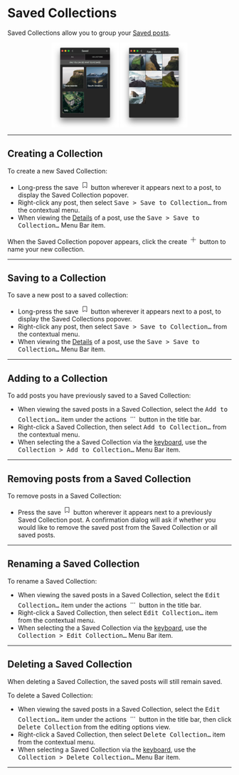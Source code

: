 # Saved Collections

Saved Collections allow you to group your [Saved posts](//views/profile.md#saved-posts).

<p style="text-align: center; margin-top: 1em;"><img src="/views/assets/savedcollections-1.png" width="30%" height="30%" /> <img src="/views/assets/savedcollections-2.png" width="30%" height="30%" /></p>

------

## Creating a Collection

To create a new Saved Collection:

- Long-press the save <img src="/views/assets/saved.png" width="20" height="20" /> button wherever it appears next to a post, to display the Saved Collection popover.
- Right-click any post, then select <kbd>Save > Save to Collection…</kbd> from the contextual menu.
- When viewing the [Details](//views/detailview.md) of a post, use the <kbd>Save > Save to Collection…</kbd> Menu Bar item.

When the Saved Collection popover appears, click the create <img src="/views/assets/compose.png" width="20" height="20" /> button to name your new collection.

------

## Saving to a Collection

To save a new post to a saved collection:

- Long-press the save <img src="/views/assets/saved.png" width="20" height="20" /> button wherever it appears next to a post, to display the Saved Collections popover.
- Right-click any post, then select <kbd>Save > Save to Collection…</kbd> from the contextual menu.
- When viewing the [Details](//views/detailview.md) of a post, use the <kbd>Save > Save to Collection…</kbd> Menu Bar item.

-----

## Adding to a Collection

To add posts you have previously saved to a Saved Collection:

- When viewing the saved posts in a Saved Collection, select the <kbd>Add to Collection…</kbd> item under the actions <img src="/views/assets/actions-menu.png" width="20" height="20" /> button in the title bar.
- Right-click a Saved Collection, then select <kbd>Add to Collection…</kbd> from the contextual menu.
- When selecting the a Saved Collection via the [keyboard](//misc/keyboard-shortcuts.md), use the <kbd>Collection > Add to Collection…</kbd> Menu Bar item.

-----

## Removing posts from a Saved Collection

To remove posts in a Saved Collection:

- Press the save <img src="/views/assets/saved.png" width="20" height="20" /> button wherever it appears next to a previously Saved Collection post. A confirmation dialog will ask if whether you would like to remove the saved post from the Saved Collection or all saved posts.

-----

## Renaming a Saved Collection

To rename a Saved Collection:

- When viewing the saved posts in a Saved Collection, select the <kbd>Edit Collection…</kbd> item under the actions <img src="/views/assets/actions-menu.png" width="20" height="20" /> button in the title bar.
- Right-click a Saved Collection, then select <kbd>Edit Collection…</kbd> item from the contextual menu.
- When selecting the a Saved Collection via the [keyboard](//misc/keyboard-shortcuts.md), use the <kbd>Collection > Edit Collection…</kbd> Menu Bar item.

------

## Deleting a Saved Collection

When deleting a Saved Collection, the saved posts will still remain saved.

To delete a Saved Collection:

- When viewing the saved posts in a Saved Collection, select the <kbd>Edit Collection…</kbd> item under the actions <img src="/views/assets/actions-menu.png" width="20" height="20" /> button in the title bar, then click <kbd>Delete Collection</kbd> from the editing options view.
- Right-click a Saved Collection, then select <kbd>Delete Collection…</kbd> item from the contextual menu.
- When selecting a Saved Collection via the [keyboard](//misc/keyboard-shortcuts.md), use the <kbd>Collection > Delete Collection…</kbd> Menu Bar item.

-----
